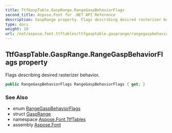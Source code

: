 ```yaml
---
title: TtfGaspTable.GaspRange.RangeGaspBehaviorFlags
second_title: Aspose.Font for .NET API Reference
description: GaspRange property. Flags describing desired rasterizer behavior
type: docs
weight: 10
url: /net/aspose.font.ttftables/ttfgasptable.gasprange/rangegaspbehaviorflags/
---
```

## TtfGaspTable.GaspRange.RangeGaspBehaviorFlags property

Flags describing desired rasterizer behavior.

```csharp
public RangeGaspBehaviorFlags RangeGaspBehaviorFlags { get; }
```

### See Also

* enum [RangeGaspBehaviorFlags](../../ttfgasptable.rangegaspbehaviorflags/)
* struct [GaspRange](../)
* namespace [Aspose.Font.TtfTables](../../../aspose.font.ttftables/)
* assembly [Aspose.Font](../../../)


